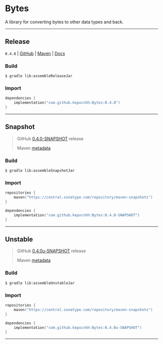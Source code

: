 # Bytes
A library for converting bytes to other data types and back.

---

## Release

`0.4.0`
| [GitHub](https://github.com/StanleyProjects/Bytes/releases/tag/0.4.0)
| [Maven](https://central.sonatype.com/artifact/com.github.kepocnhh/Bytes/0.4.0)
| [Docs](https://StanleyProjects.github.io/Bytes/docs/0.4.0)

### Build
```
$ gradle lib:assembleReleaseJar
```

### Import
```kotlin
dependencies {
    implementation("com.github.kepocnhh:Bytes:0.4.0")
}
```

---

## Snapshot

> GitHub [0.4.0-SNAPSHOT](https://github.com/StanleyProjects/Bytes/releases/tag/0.4.0-SNAPSHOT) release
>
> Maven [metadata](https://central.sonatype.com/repository/maven-snapshots/com/github/kepocnhh/Bytes/maven-metadata.xml)

### Build
```
$ gradle lib:assembleSnapshotJar
```

### Import
```kotlin
repositories {
    maven("https://central.sonatype.com/repository/maven-snapshots")
}

dependencies {
    implementation("com.github.kepocnhh:Bytes:0.4.0-SNAPSHOT")
}
```

---

## Unstable

> GitHub [0.4.0u-SNAPSHOT](https://github.com/StanleyProjects/Bytes/releases/tag/0.4.0u-SNAPSHOT) release
>
> Maven [metadata](https://central.sonatype.com/repository/maven-snapshots/com/github/kepocnhh/Bytes/maven-metadata.xml)

### Build
```
$ gradle lib:assembleUnstableJar
```

### Import
```kotlin
repositories {
    maven("https://central.sonatype.com/repository/maven-snapshots")
}

dependencies {
    implementation("com.github.kepocnhh:Bytes:0.4.0u-SNAPSHOT")
}
```

---
